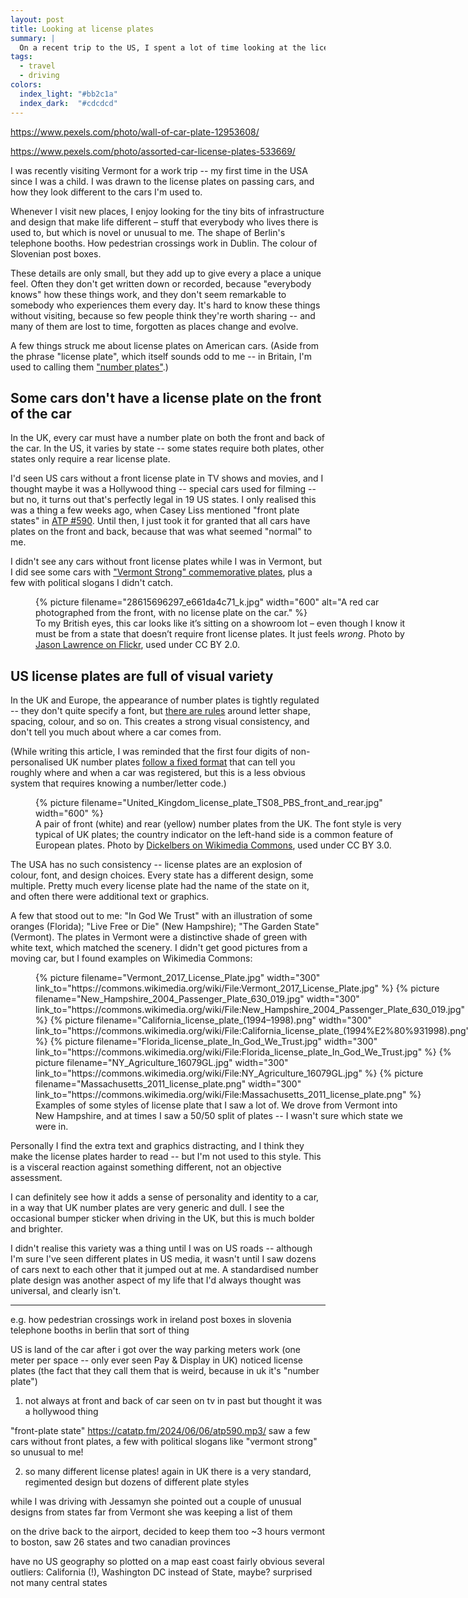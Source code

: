 ```yaml
---
layout: post
title: Looking at license plates
summary: |
  On a recent trip to the US, I spent a lot of time looking at the license plate of other cars as they drove by.
tags:
  - travel
  - driving
colors:
  index_light: "#bb2c1a"
  index_dark:  "#cdcdcd"
---
```

https://www.pexels.com/photo/wall-of-car-plate-12953608/

https://www.pexels.com/photo/assorted-car-license-plates-533669/

I was recently visiting Vermont for a work trip -- my first time in the USA since I was a child.
I was drawn to the license plates on passing cars, and how they look different to the cars I'm used to.

Whenever I visit new places, I enjoy looking for the tiny bits of infrastructure and design that make life different – stuff that everybody who lives there is used to, but which is novel or unusual to me.
The shape of Berlin's telephone booths.
How pedestrian crossings work in Dublin.
The colour of Slovenian post boxes.

These details are only small, but they add up to give every a place a unique feel.
Often they don't get written down or recorded, because "everybody knows" how these things work, and they don't seem remarkable to somebody who experiences them every day.
It's hard to know these things without visiting, because so few people think they're worth sharing -- and many of them are lost to time, forgotten as places change and evolve.

A few things struck me about license plates on American cars.
(Aside from the phrase "license plate", which itself sounds odd to me -- in Britain, I'm used to calling them ["number plates"](https://en.wikipedia.org/wiki/Vehicle_registration_plates_of_the_United_Kingdom).)

## Some cars don't have a license plate on the front of the car

In the UK, every car must have a number plate on both the front and back of the car.
In the US, it varies by state -- some states require both plates, other states only require a rear license plate.

I'd seen US cars without a front license plate in TV shows and movies, and I thought maybe it was a Hollywood thing -- special cars used for filming -- but no, it turns out that's perfectly legal in 19 US states.
I only realised this was a thing a few weeks ago, when Casey Liss mentioned "front plate states" in [ATP #590](https://atp.fm/590).
Until then, I just took it for granted that all cars have plates on the front and back, because that was what seemed "normal" to me.

I didn't see any cars without front license plates while I was in Vermont, but I did see some cars with ["Vermont Strong" commemorative plates](https://dmv.vermont.gov/vermontstrong23), plus a few with political slogans I didn't catch.

<figure style="width: 37.5rem">
  {%
    picture
    filename="28615696297_e661da4c71_k.jpg"
    width="600"
    alt="A red car photographed from the front, with no license plate on the car."
  %}
  <figcaption>
    To my British eyes, this car looks like it’s sitting on a showroom lot – even though I know it must be from a state that doesn’t require front license plates.
    It just feels <em>wrong</em>.
    Photo by <a href="https://www.flickr.com/photos/27665395@N05/28615696297/">Jason Lawrence on Flickr</a>, used under CC BY 2.0.
  </figcaption>
</figure>

## US license plates are full of visual variety

In the UK and Europe, the appearance of number plates is tightly regulated -- they don't quite specify a font, but [there are rules](https://www.gov.uk/displaying-number-plates/rules-number-plates) around letter shape, spacing, colour, and so on.
This creates a strong visual consistency, and don't tell you much about where a car comes from.

(While writing this article, I was reminded that the first four digits of non-personalised UK number plates [follow a fixed format](https://assets.publishing.service.gov.uk/government/uploads/system/uploads/attachment_data/file/359317/INF104_160914.pdf) that can tell you roughly where and when a car was registered, but this is a less obvious system that requires knowing a number/letter code.)

<figure style="width: 37.5rem">
  {%
    picture
    filename="United_Kingdom_license_plate_TS08_PBS_front_and_rear.jpg"
    width="600"
  %}
  <figcaption>
    A pair of front (white) and rear (yellow) number plates from the UK.
    The font style is very typical of UK plates; the country indicator on the left-hand side is a common feature of European plates.
    Photo by <a href="https://commons.wikimedia.org/wiki/File:United_Kingdom_license_plate_TS08_PBS_front_and_rear.jpg">Dickelbers on Wikimedia Commons</a>, used under CC BY 3.0.
  </figcaption>
</figure>

The USA has no such consistency -- license plates are an explosion of colour, font, and design choices.
Every state has a different design, some multiple.
Pretty much every license plate had the name of the state on it, and often there were additional text or graphics.

A few that stood out to me: "In God We Trust" with an illustration of some oranges (Florida); "Live Free or Die" (New Hampshire); "The Garden State" (Vermont).
The plates in Vermont were a distinctive shade of green with white text, which matched the scenery.
I didn't get good pictures from a moving car, but I found examples on Wikimedia Commons:

<style>
  .grid_2up {
    display: grid;
    grid-template-columns: repeat(2, 1fr);
    grid-gap: 10px;
  }
</style>

<figure style="width: 37.5rem">
  <div class="grid_2up">
    {%
      picture
      filename="Vermont_2017_License_Plate.jpg"
      width="300"
      link_to="https://commons.wikimedia.org/wiki/File:Vermont_2017_License_Plate.jpg"
    %}
    {%
      picture
      filename="New_Hampshire_2004_Passenger_Plate_630_019.jpg"
      width="300"
      link_to="https://commons.wikimedia.org/wiki/File:New_Hampshire_2004_Passenger_Plate_630_019.jpg"
    %}
    {%
      picture
      filename="California_license_plate_(1994–1998).png"
      width="300"
      link_to="https://commons.wikimedia.org/wiki/File:California_license_plate_(1994%E2%80%931998).png"
    %}
    {%
      picture
      filename="Florida_license_plate_In_God_We_Trust.jpg"
      width="300"
      link_to="https://commons.wikimedia.org/wiki/File:Florida_license_plate_In_God_We_Trust.jpg"
    %}
    {%
      picture
      filename="NY_Agriculture_16079GL.jpg"
      width="300"
      link_to="https://commons.wikimedia.org/wiki/File:NY_Agriculture_16079GL.jpg"
    %}
    {%
      picture
      filename="Massachusetts_2011_license_plate.png"
      width="300"
      link_to="https://commons.wikimedia.org/wiki/File:Massachusetts_2011_license_plate.png"
    %}
  </div>
  <figcaption>
    Examples of some styles of license plate that I saw a lot of.
    We drove from Vermont into New Hampshire, and at times I saw a 50/50 split of plates -- I wasn't sure which state we were in.
  </figcaption>
</figure>

Personally I find the extra text and graphics distracting, and I think they make the license plates harder to read -- but I'm not used to this style.
This is a visceral reaction against something different, not an objective assessment.

I can definitely see how it adds a sense of personality and identity to a car, in a way that UK number plates are very generic and dull.
I see the occasional bumper sticker when driving in the UK, but this is much bolder and brighter.

I didn't realise this variety was a thing until I was on US roads -- although I'm sure I've seen different plates in US media, it wasn't until I saw dozens of cars next to each other that it jumped out at me.
A standardised number plate design was another aspect of my life that I'd always thought was universal, and clearly isn't.

---

e.g. how pedestrian crossings work in ireland
post boxes in slovenia
telephone booths in berlin
that sort of thing

US is land of the car
after i got over the way parking meters work
(one meter per space -- only ever seen Pay & Display in UK)
noticed license plates
(the fact that they call them that is weird, because in uk it's "number plate")

1. not always at front and back of car
  seen on tv in past but thought it was a hollywood thing

  "front-plate state"
  https://catatp.fm/2024/06/06/atp590.mp3/
  saw a few cars without front plates, a few with political slogans like "vermont strong"
  so unusual to me!

2.  so many different license plates!
    again in UK there is a very standard, regimented design
    but dozens of different plate styles

while I was driving with Jessamyn she pointed out a couple of unusual designs from states far from Vermont
she was keeping a list of them

on the drive back to the airport, decided to keep them too
~3 hours vermont to boston, saw 26 states and two canadian provinces

have no US geography so plotted on a map
east coast fairly obvious
several outliers: California (!),
Washington DC instead of State, maybe?
surprised not many central states